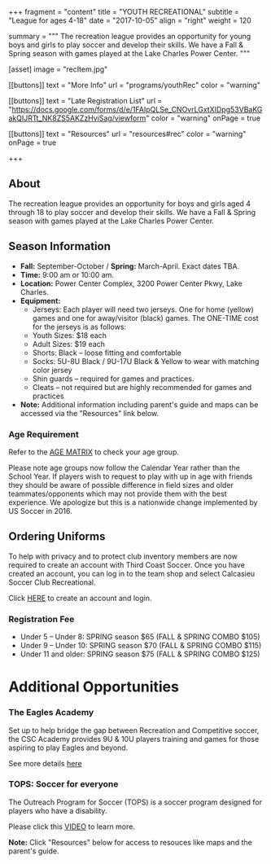 +++
fragment = "content"
title = "YOUTH RECREATIONAL"
subtitle = "League for ages 4-18"
date = "2017-10-05"
align = "right"
weight = 120

summary = """
The recreation league provides an opportunity for young boys and girls to play soccer and develop their skills. We have a Fall & Spring season with games played at the Lake Charles Power Center.
"""

[asset]
  image = "recItem.jpg"

[[buttons]]
  text = "More Info"
  url = "programs/youthRec"
  color = "warning"

[[buttons]]
  text = "Late Registration List"
  url = "https://docs.google.com/forms/d/e/1FAIpQLSe_CNOvrLGxtXIDpg53VBaKGakQIJRTt_NK8ZS5AKZzHviSag/viewform"
  color = "warning"
  onPage = true

  
[[buttons]]
  text = "Resources"
  url = "resources#rec"
  color = "warning"
  onPage = true

+++

## About

The recreation league provides an opportunity for boys and girls aged 4 through 18 to play soccer and develop their skills. We have a Fall & Spring season with games played at the Lake Charles Power Center.

## Season Information

- **Fall:** September-October / **Spring:** March-April. Exact dates TBA.
- **Time:** 9:00 am or 10:00 am.
- **Location:** Power Center Complex, 3200 Power Center Pkwy, Lake Charles.
- **Equipment:** 
   - Jerseys: Each player will need two jerseys. One for home (yellow) games and one for away/visitor (black) games. The ONE-TIME cost for the jerseys is as follows:
    - Youth Sizes:  $18 each
    - Adult Sizes:  $19 each
  - Shorts: Black – loose fitting and comfortable
  - Socks: 5U-8U Black / 9U-17U Black & Yellow to wear with matching color jersey
  - Shin guards – required for games and practices.
  - Cleats – not required but are highly recommended for games and practices
- **Note:** Additional information including parent's guide and maps can be accessed via the "Resources" link below.

### Age Requirement

Refer to the [AGE MATRIX](resources/AGE-MATRIX-2016-2024-1.pdf) to check your age group.

Please note age groups now follow the Calendar Year rather than the School Year. If players wish to request to play with up in age with friends they should be aware of possible difference in field sizes and older teammates/opponents which may not provide them with the best experience. We apologize but this is a nationwide change implemented by US Soccer in 2016. 

## Ordering Uniforms

To help with privacy and to protect club inventory members are now required to create an account with Third Coast Soccer. Once you have created an account, you can log in to the team shop and select Calcasieu Soccer Club Recreational.

Click [HERE](https://thirdcoastsoccer.net/collections/calcasieu-soccer-club-recreational) to create an account and login.

### Registration Fee

 - Under 5 – Under 8:  SPRING season $65 (FALL & SPRING COMBO $105)
 - Under 9 – Under 10: SPRING season $70 (FALL & SPRING COMBO $115) 
 - Under 11 and older:  SPRING season $75 (FALL & SPRING COMBO $125) 

# Additional Opportunities

### The Eagles Academy

Set up to help bridge the gap between Recreation and Competitive soccer, the CSC Academy provides 9U & 10U players training and games for those aspiring to play Eagles and beyond.

See more details [here](eagles)

### TOPS: Soccer for everyone
The Outreach Program for Soccer (TOPS) is a soccer program designed for players who have a disability. 

Please click this [VIDEO](http://www.usyouthsoccer.org/programs/topsoccer/) to learn more.

**Note:** Click "Resources" below for access to resouces like maps and the parent's guide.